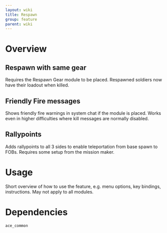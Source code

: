 ```yaml
---
layout: wiki
title: Respawn
group: feature
parent: wiki
---
```

# Overview
## Respawn with same gear
Requires the Respawn Gear module to be placed. Respawned soldiers now have their loadout when killed.
## Friendly Fire messages
Shows friendly fire warnings in system chat if the module is placed. Works even in higher difficulties where kill messages are normally disabled.
## Rallypoints
Adds rallypoints to all 3 sides to enable teleportation from base spawn to FOBs. Requires some setup from the mission maker.

# Usage
Short overview of how to use the feature, e.g. menu options, key bindings, 
instructions. May not apply to all modules.

# Dependencies
`ace_common`
